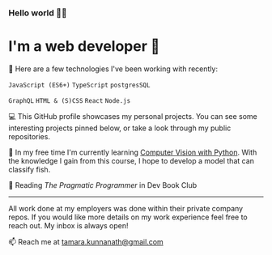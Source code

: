 ### Hello world 👋🏻
# I'm a web developer :raising_hand:

🔭 Here are a few technologies I've been working with recently:

`JavaScript (ES6+)` `TypeScript` `postgresSQL` 

`GraphQL` `HTML & (S)CSS` `React` `Node.js`

:computer: This GitHub profile showcases my personal projects. You can see some interesting projects pinned below, or take a look through my public repositories.

🌱 In my free time I'm currently learning [Computer Vision with Python](https://www.udemy.com/course/python-for-computer-vision-with-opencv-and-deep-learning/). With the knowledge I gain from this course, I hope to develop a model that can classify fish.

:book: Reading _The Pragmatic Programmer_ in Dev Book Club

---

All work done at my employers was done within their private company repos. If you would like more details on my work experience feel free to reach out. My inbox is always open!

📫 Reach me at tamara.kunnanath@gmail.com
